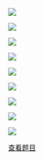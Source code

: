 ![](83b23d2136013994a584447a15dc9435.png)

![](8c28c49285a2e0fced3782dc538622fc.png)

![](a8114670f16a4d2a34d2882bada59c0c.png)

![](dcb0223dfd8d56053af5e101c6f616ae.png)

![](605dd613ddd6fb8006c57d76912ccc4f.png)

![](1826ce816983ba9507da457b1fb5709a.png)

![](678613ada5ce58f6ede20b0d105cf8f1.png)

![](af4d2eba77e4cac1ad417d6d2c9eca28.png)

![](4202b835f50934d730e861a5226c4ebb.png)

[查看题目](../专题三_以摊余成本计量的金融资产+投资性房地产+职工薪酬+或有事项+收入等+所得税.md#1-题目)

